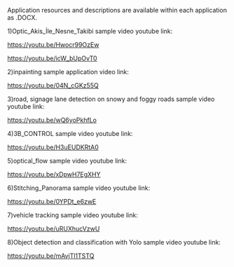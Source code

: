 Application resources and descriptions are available within each application as .DOCX.

1)Optic_Akis_İle_Nesne_Takibi sample video youtube link:

https://youtu.be/Hwocr99OzEw

https://youtu.be/icW_bUpOvT0

2)inpainting sample application video link:

https://youtu.be/04N_cGKz55Q

3)road, signage lane detection on snowy and foggy roads sample video youtube link:

https://youtu.be/wQ6yoPkhfLo

4)3B_CONTROL sample video youtube link:

https://youtu.be/H3uEUDKRtA0

5)optical_flow sample video youtube link:

https://youtu.be/xDpwH7EgXHY

6)Stitching_Panorama sample video youtube link:

https://youtu.be/0YPDt_e6zwE

7)vehicle tracking sample video youtube link:

https://youtu.be/uRUXhucVzwU

8)Object detection and classification with Yolo sample video youtube link:

https://youtu.be/mAvjTl1TSTQ


